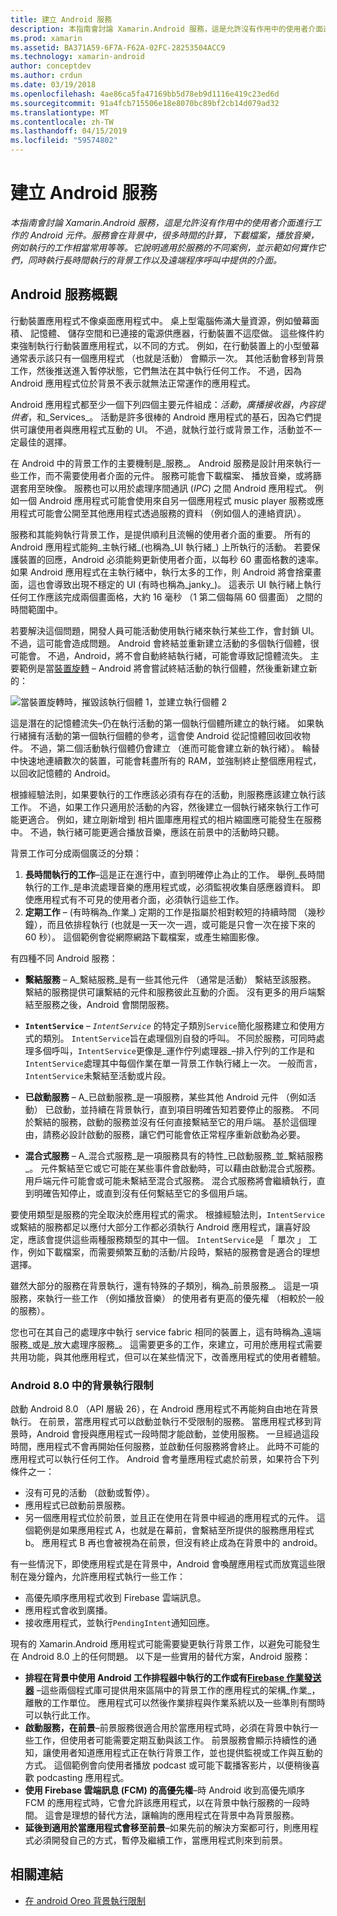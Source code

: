 ```yaml
---
title: 建立 Android 服務
description: 本指南會討論 Xamarin.Android 服務，這是允許沒有作用中的使用者介面進行工作的 Android 元件。 服務會在背景中，很多時間的計算，下載檔案，播放音樂，例如執行的工作相當常用等等。 它說明適用於服務的不同案例，並示範如何實作它們，同時執行長時間執行的背景工作以及遠端程序呼叫中提供的介面。
ms.prod: xamarin
ms.assetid: BA371A59-6F7A-F62A-02FC-28253504ACC9
ms.technology: xamarin-android
author: conceptdev
ms.author: crdun
ms.date: 03/19/2018
ms.openlocfilehash: 4ae86ca5fa47169bb5d78eb9d1116e419c23ed6d
ms.sourcegitcommit: 91a4fcb715506e18e8070bc89bf2cb14d079ad32
ms.translationtype: MT
ms.contentlocale: zh-TW
ms.lasthandoff: 04/15/2019
ms.locfileid: "59574802"
---
```

# <a name="creating-android-services"></a>建立 Android 服務

_本指南會討論 Xamarin.Android 服務，這是允許沒有作用中的使用者介面進行工作的 Android 元件。服務會在背景中，很多時間的計算，下載檔案，播放音樂，例如執行的工作相當常用等等。它說明適用於服務的不同案例，並示範如何實作它們，同時執行長時間執行的背景工作以及遠端程序呼叫中提供的介面。_

## <a name="android-services-overview"></a>Android 服務概觀

行動裝置應用程式不像桌面應用程式中。 桌上型電腦佈滿大量資源，例如螢幕面積、 記憶體、 儲存空間和已連接的電源供應器，行動裝置不這麼做。 這些條件約束強制執行行動裝置應用程式，以不同的方式。 例如，在行動裝置上的小型螢幕通常表示該只有一個應用程式 （也就是活動） 會顯示一次。 其他活動會移到背景工作，然後推送進入暫停狀態，它們無法在其中執行任何工作。 不過，因為 Android 應用程式位於背景不表示就無法正常運作的應用程式。 

Android 應用程式都至少一個下列四個主要元件組成：_活動_，_廣播接收器_，_內容提供者_，和_Services_。 活動是許多很棒的 Android 應用程式的基石，因為它們提供可讓使用者與應用程式互動的 UI。 不過，就執行並行或背景工作，活動並不一定最佳的選擇。
 
在 Android 中的背景工作的主要機制是_服務_。 Android 服務是設計用來執行一些工作，而不需要使用者介面的元件。 服務可能會下載檔案、 播放音樂，或將篩選套用至映像。 服務也可以用於處理序間通訊 (_IPC_) 之間 Android 應用程式。 例如一個 Android 應用程式可能會使用來自另一個應用程式 music player 服務或應用程式可能會公開至其他應用程式透過服務的資料 （例如個人的連絡資訊）。 

服務和其能夠執行背景工作，是提供順利且流暢的使用者介面的重要。 所有的 Android 應用程式能夠_主執行緒_(也稱為_UI 執行緒_) 上所執行的活動。 若要保護裝置的回應，Android 必須能夠更新使用者介面，以每秒 60 畫面格數的速率。 如果 Android 應用程式在主執行緒中，執行太多的工作，則 Android 將會捨棄畫面，這也會導致出現不穩定的 UI (有時也稱為_janky_)。 這表示 UI 執行緒上執行任何工作應該完成兩個畫面格，大約 16 毫秒 （1 第二個每隔 60 個畫面） 之間的時間範圍中。 

若要解決這個問題，開發人員可能活動使用執行緒來執行某些工作，會封鎖 UI。 不過，這可能會造成問題。 Android 會終結並重新建立活動的多個執行個體，很可能會。 不過，Android，將不會自動終結執行緒，可能會導致記憶體流失。 主要範例是當[裝置旋轉](~/android/app-fundamentals/handling-rotation.md) &ndash; Android 將會嘗試終結活動的執行個體，然後重新建立新的：

![當裝置旋轉時，摧毀該執行個體 1，並建立執行個體 2](images/image-01.png)

這是潛在的記憶體流失&ndash;仍在執行活動的第一個執行個體所建立的執行緒。 如果執行緒擁有活動的第一個執行個體的參考，這會使 Android 從記憶體回收回收物件。 不過，第二個活動執行個體仍會建立 （進而可能會建立新的執行緒）。 輪替中快速地連續數次的裝置，可能會耗盡所有的 RAM，並強制終止整個應用程式，以回收記憶體的 Android。

根據經驗法則，如果要執行的工作應該必須有存在的活動，則服務應該建立執行該工作。 不過，如果工作只適用於活動的內容，然後建立一個執行緒來執行工作可能更適合。 例如，建立剛新增到 相片圖庫應用程式的相片縮圖應可能發生在服務中。 不過，執行緒可能更適合播放音樂，應該在前景中的活動時只聽。

背景工作可分成兩個廣泛的分類：

1. **長時間執行的工作**&ndash;這是正在進行中，直到明確停止為止的工作。 舉例_長時間執行的工作_是串流處理音樂的應用程式或，必須監視收集自感應器資料。 即使應用程式有不可見的使用者介面，必須執行這些工作。
2. **定期工作** &ndash; (有時稱為_作業_) 定期的工作是指屬於相對較短的持續時間 （幾秒鐘），而且依排程執行 (也就是一天一次一週，或可能是只會一次在接下來的 60 秒）。 這個範例會從網際網路下載檔案，或產生縮圖影像。

有四種不同 Android 服務：

* **繫結服務** &ndash; A_繫結服務_是有一些其他元件 （通常是活動） 繫結至該服務。 繫結的服務提供可讓繫結的元件和服務彼此互動的介面。 沒有更多的用戶端繫結至服務之後，Android 會關閉服務。 

* **`IntentService`** &ndash; _`IntentService`_ 的特定子類別`Service`簡化服務建立和使用方式的類別。 `IntentService`旨在處理個別自發的呼叫。 不同於服務，可同時處理多個呼叫，`IntentService`更像是_運作佇列處理器_&ndash;排入佇列的工作是和`IntentService`處理其中每個作業在單一背景工作執行緒上一次。 一般而言，`IntentService`未繫結至活動或片段。 

* **已啟動服務** &ndash; A_已啟動服務_是一項服務，某些其他 Android 元件 （例如活動） 已啟動，並持續在背景執行，直到項目明確告知若要停止的服務。 不同於繫結的服務，啟動的服務並沒有任何直接繫結至它的用戶端。 基於這個理由，請務必設計啟動的服務，讓它們可能會依正常程序重新啟動為必要。

* **混合式服務** &ndash; A_混合式服務_是一項服務具有的特性_已啟動服務_並_繫結服務_。 元件繫結至它或它可能在某些事件會啟動時，可以藉由啟動混合式服務。 用戶端元件可能會或可能未繫結至混合式服務。 混合式服務將會繼續執行，直到明確告知停止，或直到沒有任何繫結至它的多個用戶端。

要使用類型是服務的完全取決於應用程式的需求。 根據經驗法則，`IntentService`或繫結的服務都足以應付大部分工作都必須執行 Android 應用程式，讓喜好設定，應該會提供這些兩種服務類型的其中一個。 `IntentService`是 「 單次 」 工作，例如下載檔案，而需要頻繁互動的活動/片段時，繫結的服務會是適合的理想選擇。 

雖然大部分的服務在背景執行，還有特殊的子類別，稱為_前景服務_。 這是一項服務，來執行一些工作 （例如播放音樂） 的使用者有更高的優先權 （相較於一般的服務）。 

您也可在其自己的處理序中執行 service fabric 相同的裝置上，這有時稱為_遠端服務_或是_放大處理序服務_。 這需要更多的工作，來建立，可用於應用程式需要共用功能，與其他應用程式，但可以在某些情況下，改善應用程式的使用者體驗。 

### <a name="background-execution-limits-in-android-80"></a>Android 8.0 中的背景執行限制

啟動 Android 8.0 （API 層級 26），在 Android 應用程式不再能夠自由地在背景執行。 在前景，當應用程式可以啟動並執行不受限制的服務。 當應用程式移到背景時，Android 會授與應用程式一段時間才能啟動，並使用服務。 一旦經過這段時間，應用程式不會再開始任何服務，並啟動任何服務將會終止。 此時不可能的應用程式可以執行任何工作。 Android 會考量應用程式處於前景，如果符合下列條件之一：

* 沒有可見的活動 （啟動或暫停）。
* 應用程式已啟動前景服務。
* 另一個應用程式位於前景，並且正在使用在背景中經過的應用程式的元件。 這個範例是如果應用程式 A，也就是在幕前，會繫結至所提供的服務應用程式 b。 應用程式 B 再也會被視為在前景，但沒有終止成為在背景中的 android。

有一些情況下，即使應用程式是在背景中，Android 會喚醒應用程式而放寬這些限制在幾分鐘內，允許應用程式執行一些工作：
* 高優先順序應用程式收到 Firebase 雲端訊息。
* 應用程式會收到廣播。 
* 接收應用程式，並執行`PendingIntent`通知回應。

現有的 Xamarin.Android 應用程式可能需要變更執行背景工作，以避免可能發生在 Android 8.0 上的任何問題。 以下是一些實用的替代方案，Android 服務：

* **排程在背景中使用 Android 工作排程器中執行的工作或有[Firebase 作業發送器](~/android/platform/firebase-job-dispatcher.md)** &ndash;這些兩個程式庫可提供用來區隔中的背景工作的應用程式的架構_作業_，離散的工作單位。 應用程式可以然後作業排程與作業系統以及一些準則有關時可以執行此工作。
* **啟動服務，在前景**&ndash;前景服務很適合用於當應用程式時，必須在背景中執行一些工作，但使用者可能需要定期互動與該工作。 前景服務會顯示持續性的通知，讓使用者知道應用程式正在執行背景工作，並也提供監視或工作與互動的方式。 這個範例會向使用者播放 podcast 或可能下載播客影片，以便稍後喜歡 podcasting 應用程式。 
* **使用 Firebase 雲端訊息 (FCM) 的高優先權**&ndash;時 Android 收到高優先順序 FCM 的應用程式時，它會允許該應用程式，以在背景中執行服務的一段時間。 這會是理想的替代方法，讓輪詢的應用程式在背景中為背景服務。 
* **延後到適用於當應用程式會移至前景**&ndash;如果先前的解決方案都可行，則應用程式必須開發自己的方式，暫停及繼續工作，當應用程式則來到前景。

## <a name="related-links"></a>相關連結

* [在 android Oreo 背景執行限制](https://www.youtube.com/watch?v=Pumf_4yjTMc)
